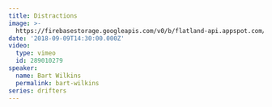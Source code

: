 ```yaml
---
title: Distractions
image: >-
  https://firebasestorage.googleapis.com/v0/b/flatland-api.appspot.com/o/sermons%2FScreen%20Shot%202018-09-11%20at%206.06.09%20PM.png?alt=media&token=708ea5e6-9ac4-4cc3-9c5c-4187667e26dc
date: '2018-09-09T14:30:00.000Z'
video:
  type: vimeo
  id: 289010279
speaker:
  name: Bart Wilkins
  permalink: bart-wilkins
series: drifters
---
```


